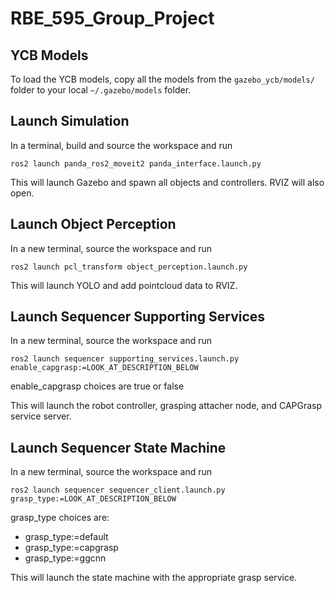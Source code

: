 # RBE_595_Group_Project

## YCB Models
To load the YCB models, copy all the models from the `gazebo_ycb/models/` folder to your local `~/.gazebo/models` folder.

## Launch Simulation
In a terminal, build and source the workspace and run
```
ros2 launch panda_ros2_moveit2 panda_interface.launch.py
```
This will launch Gazebo and spawn all objects and controllers. RVIZ will also open.

## Launch Object Perception
In a new terminal, source the workspace and run
```
ros2 launch pcl_transform object_perception.launch.py
```
This will launch YOLO and add pointcloud data to RVIZ.

## Launch Sequencer Supporting Services
In a new terminal, source the workspace and run
```
ros2 launch sequencer supporting_services.launch.py enable_capgrasp:=LOOK_AT_DESCRIPTION_BELOW
```
enable_capgrasp choices are true or false

This will launch the robot controller, grasping attacher node, and CAPGrasp service server.

## Launch Sequencer State Machine
In a new terminal, source the workspace and run
```
ros2 launch sequencer sequencer_client.launch.py grasp_type:=LOOK_AT_DESCRIPTION_BELOW
```
grasp_type choices are:
- grasp_type:=default
- grasp_type:=capgrasp
- grasp_type:=ggcnn

This will launch the state machine with the appropriate grasp service.
